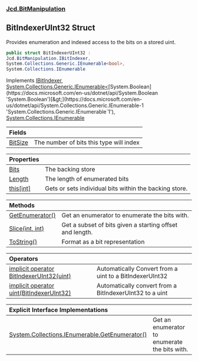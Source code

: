 ### [Jcd.BitManipulation](Jcd.BitManipulation.md 'Jcd.BitManipulation')

## BitIndexerUInt32 Struct

Provides enumeration and indexed access to the bits on a stored uint.

```csharp
public struct BitIndexerUInt32 :
Jcd.BitManipulation.IBitIndexer,
System.Collections.Generic.IEnumerable<bool>,
System.Collections.IEnumerable
```

Implements [IBitIndexer](Jcd.BitManipulation.IBitIndexer.md 'Jcd.BitManipulation.IBitIndexer'), [System.Collections.Generic.IEnumerable&lt;](https://docs.microsoft.com/en-us/dotnet/api/System.Collections.Generic.IEnumerable-1 'System.Collections.Generic.IEnumerable`1')[System.Boolean](https://docs.microsoft.com/en-us/dotnet/api/System.Boolean 'System.Boolean')[&gt;](https://docs.microsoft.com/en-us/dotnet/api/System.Collections.Generic.IEnumerable-1 'System.Collections.Generic.IEnumerable`1'), [System.Collections.IEnumerable](https://docs.microsoft.com/en-us/dotnet/api/System.Collections.IEnumerable 'System.Collections.IEnumerable')

| Fields                                                                                                    |                                         |
|:----------------------------------------------------------------------------------------------------------|:----------------------------------------|
| [BitSize](Jcd.BitManipulation.BitIndexerUInt32.BitSize.md 'Jcd.BitManipulation.BitIndexerUInt32.BitSize') | The number of bits this type will index |

| Properties                                                                                                      |                                                        |
|:----------------------------------------------------------------------------------------------------------------|:-------------------------------------------------------|
| [Bits](Jcd.BitManipulation.BitIndexerUInt32.Bits.md 'Jcd.BitManipulation.BitIndexerUInt32.Bits')                | The backing store                                      |
| [Length](Jcd.BitManipulation.BitIndexerUInt32.Length.md 'Jcd.BitManipulation.BitIndexerUInt32.Length')          | The length of enumerated bits                          |
| [this[int]](Jcd.BitManipulation.BitIndexerUInt32.this[int].md 'Jcd.BitManipulation.BitIndexerUInt32.this[int]') | Gets or sets individual bits within the backing store. |

| Methods                                                                                                                           |                                                          |
|:----------------------------------------------------------------------------------------------------------------------------------|:---------------------------------------------------------|
| [GetEnumerator()](Jcd.BitManipulation.BitIndexerUInt32.GetEnumerator().md 'Jcd.BitManipulation.BitIndexerUInt32.GetEnumerator()') | Get an enumerator to enumerate the bits with.            |
| [Slice(int, int)](Jcd.BitManipulation.BitIndexerUInt32.Slice(int,int).md 'Jcd.BitManipulation.BitIndexerUInt32.Slice(int, int)')  | Get a subset of bits given a starting offset and length. |
| [ToString()](Jcd.BitManipulation.BitIndexerUInt32.ToString().md 'Jcd.BitManipulation.BitIndexerUInt32.ToString()')                | Format as a bit representation                           |

| Operators                                                                                                                                                                                                                               |                                                         |
|:----------------------------------------------------------------------------------------------------------------------------------------------------------------------------------------------------------------------------------------|:--------------------------------------------------------|
| [implicit operator BitIndexerUInt32(uint)](Jcd.BitManipulation.BitIndexerUInt32.op_ImplicitJcd.BitManipulation.BitIndexerUInt32(uint).md 'Jcd.BitManipulation.BitIndexerUInt32.op_Implicit Jcd.BitManipulation.BitIndexerUInt32(uint)') | Automatically Convert from a uint to a BitIndexerUInt32 |
| [implicit operator uint(BitIndexerUInt32)](Jcd.BitManipulation.BitIndexerUInt32.op_Implicituint(Jcd.BitManipulation.BitIndexerUInt32).md 'Jcd.BitManipulation.BitIndexerUInt32.op_Implicit uint(Jcd.BitManipulation.BitIndexerUInt32)') | Automatically convert from a BitIndexerUInt32 to a uint |

| Explicit Interface Implementations                                                                                                                                                                                             |                                               |
|:-------------------------------------------------------------------------------------------------------------------------------------------------------------------------------------------------------------------------------|:----------------------------------------------|
| [System.Collections.IEnumerable.GetEnumerator()](Jcd.BitManipulation.BitIndexerUInt32.System.Collections.IEnumerable.GetEnumerator().md 'Jcd.BitManipulation.BitIndexerUInt32.System.Collections.IEnumerable.GetEnumerator()') | Get an enumerator to enumerate the bits with. |
